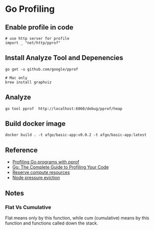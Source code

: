 # Go Profiling

## Enable profile in code
```
# use http server for profile
import _ "net/http/pprof"
```


## Install Analyze Tool and Depenencies
```
go get -u github.com/google/pprof

# Mac only
brew install graphviz
```

## Analyze
```
go tool pprof  http://localhost:6060/debug/pprof/heap
```

## Build docker image
```
docker build . -t afgo/basic-app:v0.0.2 -t afgo/basic-app:latest
```

## Reference
* [Profiling Go programs with pprof](https://jvns.ca/blog/2017/09/24/profiling-go-with-pprof/)
* [Go: The Complete Guide to Profiling Your Code](https://hackernoon.com/go-the-complete-guide-to-profiling-your-code-h51r3waz)
* [Reserve compute resources](https://kubernetes.io/docs/tasks/administer-cluster/reserve-compute-resources/)
* [Node pressure eviction](https://kubernetes.io/docs/concepts/scheduling-eviction/node-pressure-eviction/)
## Notes
### Flat Vs Cumulative
Flat means only by this function, while cum (cumulative) means by this function and functions called down the stack.


